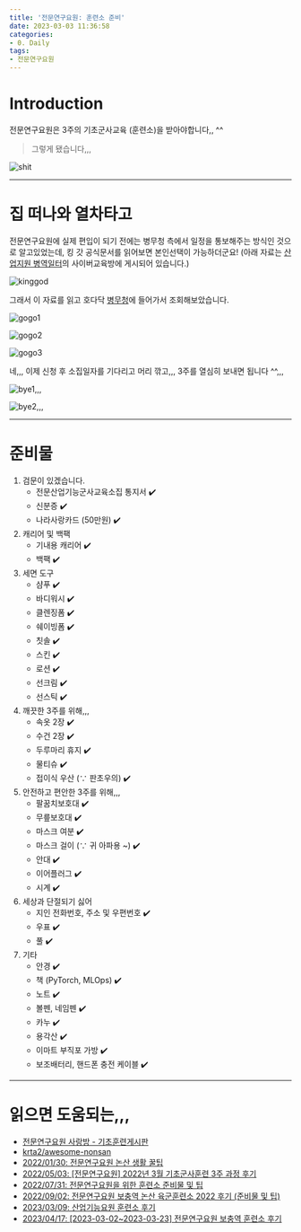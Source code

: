 ```yaml
---
title: '전문연구요원: 훈련소 준비'
date: 2023-03-03 11:36:58
categories:
- 0. Daily
tags:
- 전문연구요원
---
```

# Introduction

전문연구요원은 3주의 기초군사교육 (훈련소)을 받아야합니다,, ^^

> 그렇게 됐습니다,,,

![shit](/images/technical-research-personnel-train-init/223337358-c7b568d4-75e1-4310-a406-dc2bf37aa001.png)

<!-- More -->

---

# 집 떠나와 열차타고

전문연구요원에 실제 편입이 되기 전에는 병무청 측에서 일정을 통보해주는 방식인 것으로 알고있었는데, 킹 갓 공식문서를 읽어보면 본인선택이 가능하더군요! (아래 자료는 [산업지원 병역일터](https://work.mma.go.kr/caisBYIS/main.do)의 사이버교육방에 게시되어 있습니다.)

![kinggod](/images/technical-research-personnel-train-init/222298243-ffbf307f-e296-46ef-b388-bd3433f32888.png)

그래서 이 자료를 읽고 호다닥 [병무청](https://www.mma.go.kr/index.do)에 들어가서 조회해보았습니다.

![gogo1](/images/technical-research-personnel-train-init/222299021-8beb6f5c-13f9-4f11-b057-3312e33ac973.png)

![gogo2](/images/technical-research-personnel-train-init/222301748-c520c319-ab71-4d9a-b08f-ab5955800e86.png)

![gogo3](/images/technical-research-personnel-train-init/222302037-cdb447a1-166a-44a7-8053-2e60e97c46e7.png)

네,,, 이제 신청 후 소집일자를 기다리고 머리 깎고,,, 3주를 열심히 보내면 됩니다 ^^,,,

![bye1,,,](/images/technical-research-personnel-train-init/222303528-bb0667d0-bb8d-48f1-bc59-c1ad9870f1b0.png)

![bye2,,,](/images/technical-research-personnel-train-init/222303856-e1ca928d-cef4-4a61-8902-cca712161bf5.png)

---

# 준비물

1. 검문이 있겠습니다.
   + 전문산업기능군사교육소집 통지서 ✔️
   + 신분증 ✔️
   + 나라사랑카드 (50만원) ✔️
2. 캐리어 및 백팩
   + 기내용 캐리어 ✔️
   + 백팩 ✔️
3. 세면 도구
   + 샴푸 ✔️
   + 바디워시 ✔️
   + 클렌징폼 ✔️
   + 쉐이빙폼 ✔️
   + 칫솔 ✔️
   + 스킨 ✔️
   + 로션 ✔️
   + 선크림 ✔️
   + 선스틱 ✔️
4. 깨끗한 3주를 위해,,,
   + 속옷 2장 ✔️
   + 수건 2장 ✔️
   + 두루마리 휴지 ✔️
   + 물티슈 ✔️
   + 접이식 우산 ($\because$ 판초우의) ✔️
5. 안전하고 편안한 3주를 위해,,,
   + 팔꿈치보호대 ✔️
   + 무릎보호대 ✔️
   + 마스크 여분 ✔️
   + 마스크 걸이 ($\because$ 귀 아파용 ~) ✔️
   + 안대 ✔️
   + 이어플러그 ✔️
   + 시계 ✔️
6. 세상과 단절되기 싫어
   + 지인 전화번호, 주소 및 우편번호 ✔️
   + 우표 ✔️
   + 풀 ✔️
7. 기타
   + 안경 ✔️
   + 책 (PyTorch, MLOps) ✔️
   + 노트 ✔️
   + 볼펜, 네임펜 ✔️
   + 카누 ✔️
   + 용각산 ✔️
   + 이마트 부직포 가방 ✔️
   + 보조배터리, 핸드폰 충전 케이블 ✔️

---

# 읽으면 도움되는,,,

+ [전문연구요원 사랑방 - 기초훈련게시판](https://m.cafe.daum.net/wjsansdusrndydnjs/Djfg?boardType=)
+ [krta2/awesome-nonsan](https://github.com/krta2/awesome-nonsan)
+ [2022/01/30: 전문연구요원 논산 생활 꿀팁](https://www.cv-learn.com/20220130-nonsan/)
+ [2022/05/03: [전문연구요원] 2022년 3월 기초군사훈련 3주 과정 후기](https://conqrean.tistory.com/9)
+ [2022/07/31: 전문연구요원을 위한 훈련소 준비물 및 팁](https://rbtree.blog/posts/2022-07-31-%ED%9B%88%EB%A0%A8%EC%86%8C-%EC%A4%80%EB%B9%84/)
+ [2022/09/02: 전문연구요원 보충역 논산 육군훈련소 2022 후기 (준비물 및 팁)](https://dongkwan-kim.github.io/blogs/jmy-nonsan/)
+ [2023/03/09: 산업기능요원 훈련소 후기](https://velog.io/@guwensoo/%EC%82%B0%EC%97%85%EA%B8%B0%EB%8A%A5%EC%9A%94%EC%9B%90-%ED%9B%88%EB%A0%A8%EC%86%8C-%ED%9B%84%EA%B8%B0)
+ [2023/04/17: [2023-03-02~2023-03-23] 전문연구요원 보충역 훈련소 후기](https://pjessesco.tistory.com/82)